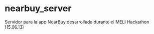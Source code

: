 nearbuy_server
==============

Servidor para la app NearBuy desarrollada durante el MELI Hackathon (15.06.13)

